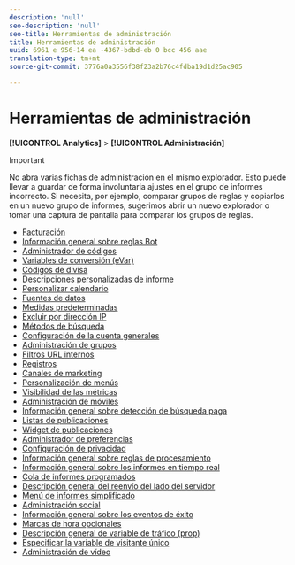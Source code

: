 ```yaml
---
description: 'null'
seo-description: 'null'
seo-title: Herramientas de administración
title: Herramientas de administración
uuid: 6961 e 956-14 ea -4367-bdbd-eb 0 bcc 456 aae
translation-type: tm+mt
source-git-commit: 3776a0a3556f38f23a2b76c4fdba19d1d25ac905

---
```



# Herramientas de administración

**[!UICONTROL Analytics]** &gt; **[!UICONTROL Administración]**

>[!IMPORTANT]
>
>No abra varias fichas de administración en el mismo explorador. Esto puede llevar a guardar de forma involuntaria ajustes en el grupo de informes incorrecto. Si necesita, por ejemplo, comparar grupos de reglas y copiarlos en un nuevo grupo de informes, sugerimos abrir un nuevo explorador o tomar una captura de pantalla para comparar los grupos de reglas.

+ [Facturación](billing-admin.md)
+ [Información general sobre reglas Bot](bot-rules/bot-rules.md)
+ [Administrador de códigos](code-manager-admin.md)
+ [Variables de conversión (eVar)](conversion-var-admin/conversion-var-admin.md)
+ [Códigos de divisa](currency.md)
+ [Descripciones personalizadas de informe](custom-desc-admin.md)
+ [Personalizar calendario](custom-calendar.md)
+ [Fuentes de datos](data-sources.md)
+ [Medidas predeterminadas](default-metrics.md)
+ [Excluir por dirección IP](exclude-ip.md)
+ [Métodos de búsqueda](finding-methods.md)
+ [Configuración de la cuenta generales](general-acct-settings-admin.md)
+ [Administración de grupos](group.md)
+ [Filtros URL internos](internal-url-filter-admin.md)
+ [Registros](logs.md)
+ [Canales de marketing](marketing-channels-admin.md)
+ [Personalización de menús](customize-menus.md)
+ [Visibilidad de las métricas](metric-visibility.md)
+ [Administración de móviles](mobile-management.md)
+ [Información general sobre detección de búsqueda paga](paid-search-detection/paid-search-detection.md)
+ [Listas de publicaciones](publishing-list.md)
+ [Widget de publicaciones](publishing-widgets-admin.md)
+ [Administrador de preferencias](preferences-manager.md)
+ [Configuración de privacidad](privacy-settings.md)
+ [Información general sobre reglas de procesamiento](c-processing-rules/processing-rules.md)
+ [Información general sobre los informes en tiempo real](realtime/realtime.md)
+ [Cola de informes programados](scheduled-reports-admin.md)
+ [Descripción general del reenvío del lado del servidor](c-server-side-forwarding/ssf.md)
+ [Menú de informes simplificado](t-simplified-menu.md)
+ [Administración social](social-management.md)
+ [Información general sobre los eventos de éxito](c-success-events/success-event.md)
+ [Marcas de hora opcionales](timestamp-optional.md)
+ [Descripción general de variable de tráfico (prop)](c-traffic-variables/traffic-var.md)
+ [Especificar la variable de visitante único](unique-visitor-variable-admin/t-unique-visitor-variable.md)
+ [Administración de vídeo](video-management.md)

